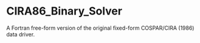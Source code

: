 # CIRA86_Binary_Solver
A Fortran free-form version of the original fixed-form COSPAR/CIRA (1986) data driver.
